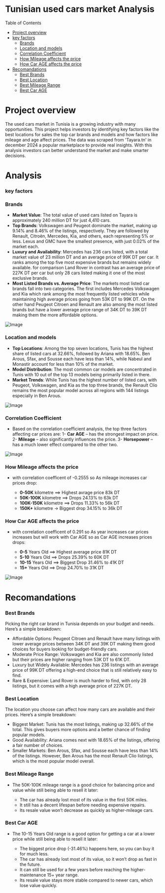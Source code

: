 # Tunisian used cars market Analysis

Table of Contents

- [Project overview](#Project-overview)
- [key factors](#key-factors)
    - [Brands](#Brands)
    - [Location and models](#Location-and-models)
    - [Correlation Coefficient](#Correlation-Coefficient)
    - [How Mileage affects the price](#How-Mileage-affects-the-price)
    - [How Car AGE affects the price](#How-Car-AGE-affects-the-price)
- [Recomandations](#Recomandations)
    - [Best Brands](#Best-Brands)
    - [Best Location](#Best-Location)
    - [Best Mileage Range ](#Best-Mileage-Range)
    - [Best Car AGE ](#Best-Car-AGE)

# Project overview
The used cars market in Tunisia is a growing industry with many opportunities. This project helps investors by identifying key factors like the best locations for sales the top car brands and models and how factors like mileage and age affect prices. The data was scraped from 'Tayara.tn' in december 2024 a popular marketplace to provide real insights. With this analysis investors can better understand the market and make smarter decisions.

# Analysis

### key factors

### Brands
- **Market Value**: The total value of used cars listed on Tayara is approximately 240 million DT for just 4,410 cars.
- **Top Brands**: Volkswagen and Peugeot dominate the market, making up 9.14% and 8.46% of the listings, respectively. They are followed by Renault, Citroën, Mercedes, Kia, and others, each representing 5% or less. Lexus and GMC have the smallest presence, with just 0.02% of the market each.
- **Luxury and Availability**: Mercedes has 236 cars listed, with a total market value of 23 million DT and an average price of 99K DT per car. It ranks among the top five most expensive brands but remains widely available. for comparison Land Rover in contrast has an average price of 227K DT per car but only 28 cars listed making it one of the most exclusive brands.
- **Most Listed Brands vs. Average Price**:
The markets most listed car brands fall into two categories. The first includes Mercedes Volkswagen and Kia which rank among the most frequently listed vehicles while maintaining high average prices going from 53K DT to 99K DT. On the other hand Peugeot Citroen and Renault are also among the most listed brands but have a lower average price range of 34K DT to 39K DT making them the more affordable options.

![Image](https://github.com/user-attachments/assets/03b2483f-82e9-4aa8-b7c7-68c1ebfe2376)

### Location and models

- **Top Locations**: Among the top seven locations, Tunis has the highest share of listed cars at 32.66%, followed by Ariana with 18.65%. Ben Arous, Sfax, and Sousse each have less than 14%, while Nabeul and Monastir account for less than 10% of the market.
- **Model Distribution**: The most common car models are concentrated in Tunis with 10 out of the top 13 models being primarily listed in there.
- **Market Trends**: While Tunis has the highest number of listed cars, with Peugeot, Volkswagen, and Kia as the top three brands, the Renault Clio remains the most popular model across all regions with 144 listings especially in Ben Arous.

![Image](https://github.com/user-attachments/assets/16c49c50-baeb-4dc6-b372-ca4bcbfbd04f)

### Correlation Coefficient

- Based on the correlation coefficient analysis, the top three factors affecting car prices are:
1- **Car AGE** – has the strongest impact on price.
2- **Mileage** – also significantly influences the price.
3- **Horsepower** – has a much lower effect compared to the other two.


![Image](https://github.com/user-attachments/assets/cd61a0c2-2102-450d-b286-6e74ca91aff9)

### How Mileage affects the price

- with correlation coefficent of -0.2555  so As mileage increases car prices drop:

  - **0-50K** kilometre ==> Highest avrage price 83k DT
  - **50K-100K** kilometre ==> Drops 24.13% to 63k DT
  - **100K-150K** kilometre ==> Drops 11.33% to 56k DT
  - **150K+** kilometre → Biggest drop 34.15% to 36k DT
 
### How Car AGE affects the price

-  with correlation coefficent of 0.291  so As year increases car prices increases but will work with Car AGE so as Car AGE increases prices drops:

    - **0-5** Years Old ==> Highest average price 81K DT
    - **5-10** Years Old ==> Drops 25.39% to 60K DT
    - **10-15** Years Old ==> Biggest Drop 31.46% to 41K DT
    - **15+** Years Old ==> Drop 24.70% to 31K DT

![Image](https://github.com/user-attachments/assets/1cd6c31b-b7a9-435c-b82c-8da91392dc98)

# Recomandations

### Best Brands 

Picking the right car brand in Tunisia depends on your budget and needs. Here’s a simple breakdown:

- Affordable Options: Peugeot Citroen and Renault have many listings with lower average prices between 34K DT and 39K DT making them good choices for buyers looking for budget-friendly cars.
- Moderate Price Range: Volkswagen and Kia are also commonly listed but their prices are higher ranging from 53K DT to 61K DT.
- Luxury but Widely Available: Mercedes has 236 listings with an average price of 99K DT offering a high-end choice that is still relatively easy to find.
- Rare & Expensive: Land Rover is much harder to find, with only 28 listings, but it comes with a high average price of 227K DT.

### Best Location 

The location you choose can affect how many cars are available and their prices. Here’s a simple breakdown:

- Biggest Market: Tunis has the most listings, making up 32.66% of the total. This gives buyers more options and a better chance of finding popular models.
- Good Availability: Ariana comes next with 18.65% of the listings, offering a fair number of choices.
- Smaller Markets: Ben Arous, Sfax, and Sousse each have less than 14% of the listings. However, Ben Arous has the most Renault Clio listings, which is the most popular model overall.


### Best Mileage Range 

- The 50K-100K mileage range is a good choice for balancing price and value while still being able to resell it later:

  - The car has already lost most of its value in the first 50K miles.
  - It still has a decent lifespan before needing expensive repairs.
  - Its resale value won’t decrease as quickly as higher-mileage cars.
  
### Best Car AGE 

- The 10-15 Years Old range is a good option for getting a car at a lower price while still being able to resell it later:

  - The biggest price drop (-31.46%) happens here, so you can buy it for much less.
  - The car has already lost most of its value, so it won’t drop as fast in the future.
  - It can still be used for a few years before reaching the higher-maintenance 15+ year range.
  - Its resale value stays more stable compared to newer cars, which lose value quickly.


